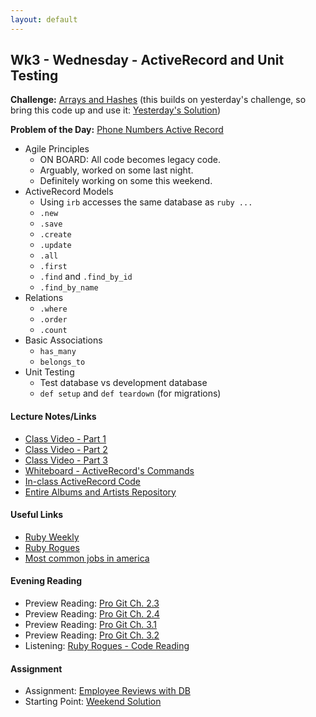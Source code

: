 ```yaml
---
layout: default
---
```


## Wk3 - Wednesday - ActiveRecord and Unit Testing

**Challenge:** [Arrays and Hashes](https://github.com/masonfmatthews/rails_assignments/blob/master/challenges/array_and_hash_challenge.rb) (this builds on yesterday's challenge, so bring this code up and use it: [Yesterday's Solution](../2/challenge.rb))

**Problem of the Day:** [Phone Numbers Active Record](https://github.com/masonfmatthews/rails_assignments/blob/master/exercises/phone_numbers_active_record)

* Agile Principles
  * ON BOARD: All code becomes legacy code.
  * Arguably, worked on some last night.
  * Definitely working on some this weekend.
* ActiveRecord Models
  * Using `irb` accesses the same database as `ruby ...`
  * `.new`
  * `.save`
  * `.create`
  * `.update`
  * `.all`
  * `.first`
  * `.find` and `.find_by_id`
  * `.find_by_name`
* Relations
  * `.where`
  * `.order`
  * `.count`
* Basic Associations
  * `has_many`
  * `belongs_to`
* Unit Testing
  * Test database vs development database
  * `def setup` and `def teardown` (for migrations)

#### Lecture Notes/Links

* [Class Video - Part 1](https://youtu.be/FuKoXIkceic)
* [Class Video - Part 2](https://youtu.be/DFe7VC-aL10)
* [Class Video - Part 3]()
* [Whiteboard - ActiveRecord's Commands]()
* [In-class ActiveRecord Code](https://github.com/tiyd-rails-2016-01/albums_and_artists_with_tdd/blob/master/code.rb)
* [Entire Albums and Artists Repository](https://github.com/tiyd-rails-2016-01/albums_and_artists_with_tdd/)

#### Useful Links

* [Ruby Weekly](http://rubyweekly.com/)
* [Ruby Rogues](http://devchat.tv/ruby-rogues/)
* [Most common jobs in america](http://www.npr.org/blogs/money/2015/02/05/382664837/map-the-most-common-job-in-every-state)

#### Evening Reading

* Preview Reading: [Pro Git Ch. 2.3](http://git-scm.com/book/en/v2/Git-Basics-Viewing-the-Commit-History)
* Preview Reading: [Pro Git Ch. 2.4](http://git-scm.com/book/en/v2/Git-Basics-Undoing-Things)
* Preview Reading: [Pro Git Ch. 3.1](http://git-scm.com/book/en/v2/Git-Branching-Branches-in-a-Nutshell)
* Preview Reading: [Pro Git Ch. 3.2](http://git-scm.com/book/en/v2/Git-Branching-Basic-Branching-and-Merging)
* Listening: [Ruby Rogues - Code Reading](https://devchat.tv/ruby-rogues/031-rr-code-reading)

#### Assignment

* Assignment: [Employee Reviews with DB](https://github.com/tiyd-rails-2016-01/employee_reviews_with_db)
* Starting Point: [Weekend Solution](https://github.com/tiyd-rails-2016-01/employee_reviews_solution)
<!-- * Feedback: [Employee Reviews with DB Feedback](feedback) -->
